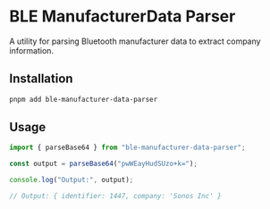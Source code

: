 # BLE ManufacturerData Parser

A utility for parsing Bluetooth manufacturer data to extract company information.

## Installation

```bash
pnpm add ble-manufacturer-data-parser
```

## Usage

```ts
import { parseBase64 } from "ble-manufacturer-data-parser";

const output = parseBase64("pwWEayHudSUzo+k=");

console.log("Output:", output);

// Output: { identifier: 1447, company: 'Sonos Inc' }
```